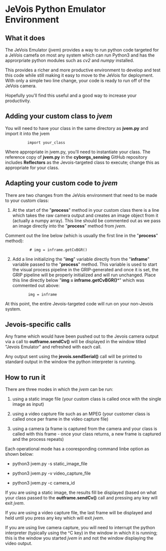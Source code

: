 # JeVois Python Emulator Environment

## What it does

The JeVois Emulator (*jvem*) provides a way to run python code targeted for a JeVois camefa on most any system which can run Python3 and has the approrpriate python modules such as *cv2* and *numpy* installed.

This provides a richer and more productive environment to develop and test this code while still making it easy to move to the JeVois for deployment.  With only a simple two line change, your code is ready to run off of the JeVois camera.

Hopefully you'll find this useful and a good way to increase your productivity.

## Adding your custom class to *jvem*

You will need to have your class in the same directory as **jvem.py** and import it into the jvem

              import your_class
              
Where appropriate in jvem.py, you'll need to instantiate your class.  The reference copy of **jvem.py** in the **cyborgs_sensing** GitHub repository includes **Reflectors** as the Jevois-targeted class to execute; change this as appropriate for your class.

## Adapting your custom code to *jvem*

There are two changes from the JeVois environment that need to be made to your custom class:

1) At the start of the "**process**" method in your custom class there is a line which takes the  raw camera output and creates an image object from it (actually a numpy array).  This line should be commented out as we pass an image directly into the "**process**" method from *jvem*.

Comment out the line below (which is usually the first line in the "**process**" method):

               # img = inframe.getCvBGR()

 2) Add a line initializing the "**img**" variable directly from the "**inframe**" variable passed to the "**process**" method.  This variable is used to start the visual process pipeline in the GRIP-generated and once it is set, the GRIP pipeline will be properly
initialized and will run unchanged.  Place this line directly below "**img =  inframe.getCvBGR()***" which was commented out above: 

               img = inframe

 At this point, the entire Jevois-targeted code will run on your non-Jevois system.

## Jevois-specific calls
 Any frame which would have been pushed out to the Jevois camera output via a call to **outframe.sendCv()** will be displayed in the window titled "Jevois Emulator"  and refreshed with each call.

 Any output sent using the **jevois.sendSerial()** call will be printed to
 standard output in the window the python interpreter is running.


## How to run it

There are three modes in which the *jvem* can be run:

1. using a static image file (your custom class is called once with the single image as input)

1. using a video capture file such as an MPEG (your customer class is called once per frame in the video capture file)

1. using a camera (a frame is captured from the camera and your class is called with this frame - once your class returns, a new frame is captured and the process repeats)


Each operational mode has a cooresponding command linbe option as shown below:

* python3 jvem.py -s static_image_file

* python3 jvem.py -v video_capture_file

* python3 jvem.py -c camera_id

If you are using a static image, the results fill be displayed (based on what your class passed to the **outframe.sendCv()** call and pressing any key will exit *jvem*.

If you are using a video capture file, the last frame will be displayed and held until you press any key which will exit *jvem*.

If you are using live camera capture, you will need to interrupt the python interpreter (typically using the ^C key) in the window in which it is running; this is the window you started *jvem* in and not the window displaying the video output.



